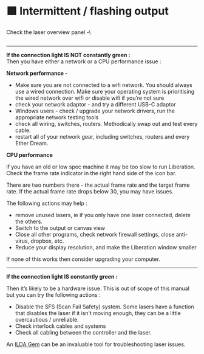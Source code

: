 # 🟩 Intermittent / flashing output

Check the laser overview panel -\


<figure><img src="https://europe1.discourse-cdn.com/standard20/uploads/liberation/original/1X/2d83b68767a44fec6ebb5d0ba2267dc27f8546f9.png" alt=""><figcaption></figcaption></figure>

***

**If the connection light IS NOT constantly green :**\
Then you have either a network or a CPU performance issue :

**Network performance -**

* Make sure you are not connected to a wifi network. You should always use a wired connection. Make sure your operating system is prioritising the wired network over wifi or disable wifi if you’re not sure
* check your network adaptor - and try a different USB-C adaptor
* Windows users - check / upgrade your network drivers, run the appropriate network testing tools
* check all wiring, switches, routers. Methodically swap out and test every cable.
* restart all of your network gear, including switches, routers and every Ether Dream.

**CPU performance**

if you have an old or low spec machine it may be too slow to run Liberation. Check the frame rate indicator in the right hand side of the icon bar.

There are two numbers there - the actual frame rate and the target frame rate. If the actual frame rate drops below 30, you may have issues.

The following actions may help :

* remove unused lasers, ie if you only have one laser connected, delete the others.
* Switch to the output or canvas view
* Close all other programs, check network firewall settings, close anti-virus, dropbox, etc.
* Reduce your display resolution, and make the Liberation window smaller

If none of this works then consider upgrading your computer.

***

**If the connection light IS constantly green :**

Then it’s likely to be a hardware issue. This is out of scope of this manual but you can try the following actions :

* Disable the SFS (Scan Fail Safety) system. Some lasers have a function that disables the laser if it isn’t moving enough, they can be a little overcautious / unreliable.
* Check interlock cables and systems
* Check all cabling between the controller and the laser.

An [ILDA Gem](https://shop.stanwaxlaser.co.uk/ilda-gem-pocket-2020-718-p.asp) can be an invaluable tool for troubleshooting laser issues.
